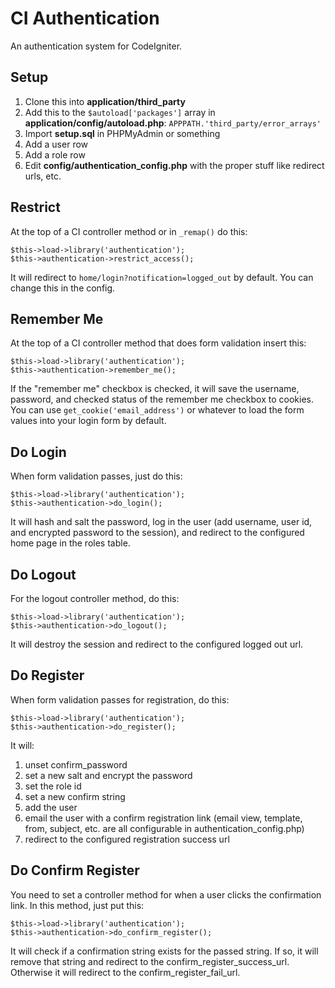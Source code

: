 CI Authentication
============================

An authentication system for CodeIgniter.

Setup
----------------------------

1. Clone this into **application/third_party**
2. Add this to the ```$autoload['packages']``` array in **application/config/autoload.php**:  ```APPPATH.'third_party/error_arrays'```
3. Import **setup.sql** in PHPMyAdmin or something
4. Add a user row
5. Add a role row
6. Edit **config/authentication_config.php** with the proper stuff like redirect urls, etc.

Restrict
----------------------------

At the top of a CI controller method or in ```_remap()``` do this:

    $this->load->library('authentication');
    $this->authentication->restrict_access();

It will redirect to ```home/login?notification=logged_out``` by default. You can change this in the config.

Remember Me
----------------------------

At the top of a CI controller method that does form validation insert this:

    $this->load->library('authentication');
    $this->authentication->remember_me();
    
If the "remember me" checkbox is checked, it will save the username, password, and checked status of the remember me checkbox to cookies. You can use ```get_cookie('email_address')``` or whatever to load the form values into your login form by default.

Do Login
----------------------------

When form validation passes, just do this:

    $this->load->library('authentication');
    $this->authentication->do_login();
    
It will hash and salt the password, log in the user (add username, user id, and encrypted password to the session), and redirect to the configured home page in the roles table.

Do Logout
----------------------------

For the logout controller method, do this:

    $this->load->library('authentication');
    $this->authentication->do_logout();
    
It will destroy the session and redirect to the configured logged out url.

Do Register
----------------------------

When form validation passes for registration, do this:

    $this->load->library('authentication');
    $this->authentication->do_register();
    
It will:

1. unset confirm_password
2. set a new salt and encrypt the password
3. set the role id
4. set a new confirm string
5. add the user
6. email the user with a confirm registration link (email view, template, from, subject, etc. are all configurable in authentication_config.php)
7. redirect to the configured registration success url

Do Confirm Register
----------------------------

You need to set a controller method for when a user clicks the confirmation link. In this method, just put this:

    $this->load->library('authentication');
    $this->authentication->do_confirm_register();

It will check if a confirmation string exists for the passed string. If so, it will remove that string and redirect to the confirm_register_success_url. Otherwise it will redirect to the confirm_register_fail_url.